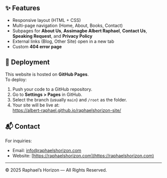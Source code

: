 
## ✨ Features
- Responsive layout (HTML + CSS)
- Multi-page navigation (Home, About, Books, Contact)
- Subpages for **About Us**, **Assimagbe Albert Raphael**, **Contact Us**, **Speaking Request**, and **Privacy Policy**
- External links (Blog, Other Site) open in a new tab
- Custom **404 error page**

## 🚀 Deployment
This website is hosted on **GitHub Pages**.  
To deploy:
1. Push your code to a GitHub repository.
2. Go to **Settings > Pages** in GitHub.
3. Select the branch (usually `main`) and `/root` as the folder.
4. Your site will be live at:  
https://albert-raphael.github.io/raphaelshorizon-site/

## 📬 Contact
For inquiries:
- Email: [info@raphaelshorizon.com](mailto:info@raphaelshorizon.com)  
- Website: [https://raphaelshorizon.com](https://raphaelshorizon.com)  

---
© 2025 Raphael’s Horizon — All Rights Reserved.
